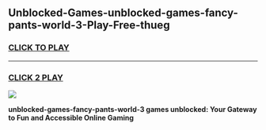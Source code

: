 
## Unblocked-Games-unblocked-games-fancy-pants-world-3-Play-Free-thueg
<h3>
<a href="https://premium76.site?title=unblocked-games-fancy-pants-world-3&ref=21A">CLICK TO PLAY</a></h3>
<hr>

<h3>
<a href="https://premium76.site?title=unblocked-games-fancy-pants-world-3&ref=21A">CLICK 2 PLAY</a>
  
</h3>

<a href="https://premium76.site?title=unblocked-games-fancy-pants-world-3&ref=21A"><img src="https://clearcache.store/games.png"></a>


**unblocked-games-fancy-pants-world-3 games unblocked: Your Gateway to Fun and Accessible Online Gaming**
